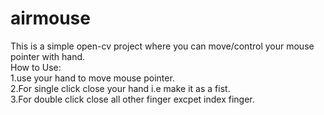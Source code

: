 # airmouse
This is a simple open-cv project where you can move/control your mouse pointer with hand.<br />
How to Use:<br />
1.use your hand to move mouse pointer.<br/>
2.For single click close your hand i.e make it as a fist.<br/>
3.For double click close all other finger excpet index finger.
